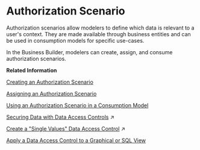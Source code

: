 <!-- loio46d8c42e1b1f421c9735a7cbc6fdba60 -->

# Authorization Scenario

Authorization scenarios allow modelers to define which data is relevant to a user's context. They are made available through business entities and can be used in consumption models for specific use-cases.

In the Business Builder, modelers can create, assign, and consume authorization scenarios.

**Related Information**  


[Creating an Authorization Scenario](creating-an-authorization-scenario-167c05c.md "Authorization scenarios help you control data access for business entities leveraging data access controls.")

[Assigning an Authorization Scenario](assigning-an-authorization-scenario-2e62354.md "Once you've created an authorization scenario, you can assign it to a business entity to tailor data access to different business contexts.")

[Using an Authorization Scenario in a Consumption Model](using-an-authorization-scenario-in-a-consumption-model-54839e8.md "Choose from your business entities which authorization scenarios to use in a consumption model.")

[Securing Data with Data Access Controls](https://help.sap.com/viewer/9f36ca35bc6145e4acdef6b4d852d560/DEV_CURRENT/en-US/a032e51c730147c7a1fcac125b4cfe14.html "Users with a space administrator role can create data access controls to allow modelers to apply row-level security to Data Builder and Business Builder objects. Once a data access control is applied to an object, any user viewing its data either directly or via an object using it as a source, will see only those records they are authorized to view, based on the specified criteria.") :arrow_upper_right:

[Create a "Single Values" Data Access Control](https://help.sap.com/viewer/9f36ca35bc6145e4acdef6b4d852d560/DEV_CURRENT/en-US/5246328ec59045cb9c2aa693daee2557.html "Users with the DW Space Administrator role (or equivalent privileges) can create data access controls in which criteria are defined as single values. Each user can only see the records that match any of the single values she is authorized for in the permissions entity.") :arrow_upper_right:

[Apply a Data Access Control to a Graphical or SQL View](../apply-a-data-access-control-to-a-graphical-or-sql-view-8f79fc8.md "You can apply one or more data access controls to a view to control the data that users will see based on the specified criteria.")

